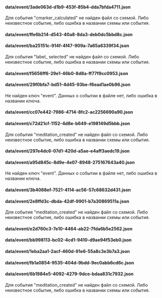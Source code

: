 #### data/event/3ade063d-d1b9-453f-85b4-dda7bfda4711.json

Для события "cmarker_calculated" не найден файл со схемой. Либо неизвестное событие, либо ошибка в названии схемы или события.

#### data/event/ffe6b214-d543-40a8-8da3-deb0dc5bbd8c.json

#### data/event/ba25151c-914f-4f47-909a-7a65a6339f34.json

Для события "label_       selected" не найден файл со схемой. Либо неизвестное событие, либо ошибка в названии схемы или события.

#### data/event/f5656ff6-29e1-46b0-8d8a-ff77f9cc0953.json

#### data/event/29f0bfa7-bd51-4d45-93be-f6ead1ae0b96.json

Не найден ключ "event". Данных о событии в файле нет, либо ошибка в названии ключа.

#### data/event/cc07e442-7986-4714-8fc2-ac2256690a90.json

#### data/event/c72d21cf-1152-4d8e-b649-e198149d5bbb.json

Для события "meditation_created" не найден файл со схемой. Либо неизвестное событие, либо ошибка в названии схемы или события.

#### data/event/297e4dc6-07d1-420d-a5ae-e4aff3aedc19.json

#### data/event/a95d845c-8d9e-4e07-8948-275167643a40.json

Не найден ключ "event". Данных о событии в файле нет, либо ошибка в названии ключа.

#### data/event/3b4088ef-7521-4114-ac56-57c68632d431.json

#### data/event/2e8ffd3c-dbda-42df-9901-b7a30869511a.json

Для события "meditation_created" не найден файл со схемой. Либо неизвестное событие, либо ошибка в названии схемы или события.

#### data/event/e2d760c3-7e10-4464-ab22-7fda6b5e2562.json

#### data/event/bb998113-bc02-4cd1-9410-d9ae94f53eb0.json

#### data/event/1eba2aa1-2acf-460d-91e6-55a8c3e3b7a3.json

#### data/event/fb1a0854-9535-404d-9bdd-9ec0abb6cd6c.json

#### data/event/6b1984e5-4092-4279-9dce-bdaa831c7932.json

Для события "meditation_created" не найден файл со схемой. Либо неизвестное событие, либо ошибка в названии схемы или события.

